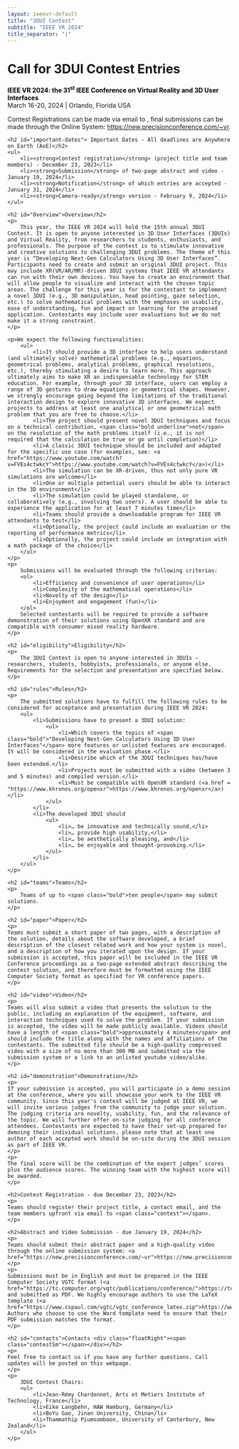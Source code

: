 ```yaml
---
layout: ieeevr-default
title: "3DUI Contest"
subtitle: "IEEE VR 2024"
title_separator: "|"
---
```


<script type="text/javascript">
    $(document).ready(function(){
		var email = ""; 
		var domain = "ieeevr.org"; 

	    email = "contest2024"; 		
		$(".contestSm").html("<span class='text-nowrap'><a href=javascript:location='" + "mail" + "to:" + email + "@" + domain + "'><i class='fas fa-fw fa-envelope-square emailIconSm' style=''></i><i class='emailTextSm'>" + email + "@" + domain + "</a></i></span>");   
        
        $(".contest").html("<span class='text-nowrap'><a href=javascript:location='" + "mail" + "to:" + email + "@" + domain + "'><i class='fas fa-fw fa-envelope-square emailIcon' style=''></i><i class='emailText'>" + email + "@" + domain + "</a></i></span>");              
	});
</script>
<div>
    <h1 id="cfp-3dui-contest">Call for 3DUI Contest Entries<div class="floatRight"><span class="contestSm"></span></div></h1>
    <p>
        <strong style="color: black">IEEE VR 2024: the 31<sup>st</sup> IEEE Conference on Virtual Reality and 3D User Interfaces</strong><br />
            March 16-20, 2024 | Orlando, Florida USA
    </p>
    <p>
        Contest Registrations can be made via email to  <span class="contest"></span>, final submissions can be made through the Online System: <a href="https://new.precisionconference.com/~vr">https://new.precisionconference.com/~vr</a>.
    </p>

    <h2 id="important-dates"> Important Dates - All deadlines are Anywhere on Earth (AoE)</h2>
    <ul>
        <li><strong>Contest registration</strong> (project title and team members) - December 23, 2023</li>
        <li><strong>Submission</strong> of two-page abstract and video - January 19, 2024</li>
        <li><strong>Notification</strong> of which entries are accepted - January 31, 2024</li>
        <li><strong>Camera-ready</strong> version - February 9, 2024</li>
    </ul>

    <h2 id="Overview">Overview</h2>
    <p>
        This year, the IEEE VR 2024 will hold the 15th annual 3DUI Contest. It is open to anyone interested in 3D User Interfaces (3DUIs) and Virtual Reality, from researchers to students, enthusiasts, and professionals. The purpose of the contest is to stimulate innovative and creative solutions to challenging 3DUI problems. The theme of this year is “Developing Next-Gen Calculators Using 3D User Interfaces”. Participants need to create and submit an original 3DUI project. This may include XR(VR/AR/MR)-driven 3DUI systems that IEEE VR attendants can run with their own devices. You have to create an environment that will allow people to visualize and interact with the chosen topic areas. The challenge for this year is for the contestant to implement a novel 3DUI (e.g., 3D manipulation, head pointing, gaze selection, etc.) to solve mathematical problems with the emphases on usability, ease of understanding, fun and impact on learning for the proposed application. Contestants may include user evaluations but we do not make it a strong constraint.
    </p>

    <p>We expect the following functionalities:
        <ul>
            <li>It should provide a 3D interface to help users understand (and ultimately solve) mathematical problems (e.g., equations, geometrical problems, analytical problems, graphical resolutions, etc.), thereby stimulating a desire to learn more. This approach ultimately aims to make XR an indispensable technology for STEM education. For example, through your 3D interface, users can employ a range of 3D gestures to draw equations or geometrical shapes. However, we strongly encourage going beyond the limitations of the traditional interaction design to explore innovative 3D interfaces. We expect projects to address at least one analytical or one geometrical math problem that you are free to choose.</li>
            <li>The project should present novel 3DUI techniques and focus on a technical contribution, <span class="bold underline">not</span> on the resolution of the math problems itself (i.e., it is not required that the calculation be true or go until completion)</li>
            <li>A classic 3DUI technique should be included and adapted for the specific use case (for examples, see: <a href="https://www.youtube.com/watch?v=FVEs4ctwkcY">https://www.youtube.com/watch?v=FVEs4ctwkcY</a>)</li>
            <li>The simulation can be XR-driven, thus not only pure VR simulations are welcome</li>
            <li>One or multiple potential users should be able to interact in the 3D environment</li>
            <li>The simulation could be played standalone, or collaboratively (e.g., involving two users). A user should be able to experience the application for at least 7 minutes time</li>
            <li>Teams should provide a downloadable program for IEEE VR attendants to test</li>
            <li>Optionally, the project could include an evaluation or the reporting of performance metrics</li>
            <li>Optionally, the project could include an integration with a math package of the choice</li>            
        </ul>
    </p>
    <p>
        Submissions will be evaluated through the following criterias:
        <ol>
            <li>Efficiency and convenience of user operations</li>
            <li>Complexity of the mathematical operations</li>
            <li>Novelty of the design</li>
            <li>Enjoyment and engagement (fun)</li>
        </ol>
        Selected contestants will be required to provide a software demonstration of their solutions using OpenXR standard and are compatible with consumer mixed reality hardware.
    </p>

    <h2 id="eligibility">Eligibility</h2>
    <p>
        The 3DUI Contest is open to anyone interested in 3DUIs — researchers, students, hobbyists, professionals, or anyone else. Requirements for the selection and presentation are specified below.
    </p>

    <h2 id="rules">Rules</h2>
    <p>
        The submitted solutions have to fulfill the following rules to be considered for acceptance and presentation during IEEE VR 2024: 
        <ul>
            <li>Submissions have to present a 3DUI solution:
                <ul>
                    <li>Which covers the topics of <span class="bold">"Developing Next-Gen Calculators Using 3D User Interfaces"</span> more features or unlisted features are encouraged. It will be considered in the evaluation phase.</li>
                    <li>Describe which of the 3DUI techniques has/have been extended.</li>
                    <li>Projects must be submitted with a video (between 3 and 5 minutes) and compiled version.</li>
                    <li>Must be compatible with OpenXR standard (<a href = "https://www.khronos.org/openxr">https://www.khronos.org/openxr</a>)</li>
                </ul>
            </li>
            <li>The developed 3DUI should
                <ul>
                    <li>… be innovative and technically sound,</li>
                    <li>… provide high usability,</li>
                    <li>… be aesthetically pleasing, and</li>
                    <li>… be enjoyable and thought-provoking.</li>
                </ul>
            </li>
        </ul>
    </p>

    <h2 id="teams">Teams</h2>
    <p>
        Teams of up to <span class="bold">ten people</span> may submit solutions.
    </p>
    
    <h2 id="paper">Paper</h2>
    <p>
    Teams must submit a short paper of two pages, with a description of the solution, details about the software developed, a brief description of the closest related work and how your system is novel, and a description of how you iterated upon the design. If your submission is accepted, this paper will be included in the IEEE VR Conference proceedings as a two-page extended abstract describing the contest solution, and therefore must be formatted using the IEEE Computer Society format as specified for VR conference papers.
    </p>

    <h2 id="video">Video</h2>
    <p>
    Teams will also submit a video that presents the solution to the public, including an explanation of the equipment, software, and interaction techniques used to solve the problem. If your submission is accepted, the video will be made publicly available. Videos should have a length of <span class="bold">approximately 4 minutes</span> and should include the title along with the names and affiliations of the contestants. The submitted file should be a high-quality compressed video with a size of no more than 300 MB and submitted via the submission system or a link to an unlisted youtube video/alike.
    </p>

    <h2 id="demonstration">Demonstration</h2>
    <p>
    If your submission is accepted, you will participate in a demo session at the conference, where you will showcase your work to the IEEE VR community. Since this year's contest will be judged at IEEE VR, we will invite various judges from the community to judge your solution. The judging criteria are novelty, usability, fun, and the relevance of the topic. We will further offer on-site judging for all conference attendees. Contestants are expected to have their set-up prepared for demoing their individual solutions, please note that at least one author of each accepted work should be on-site during the 3DUI session as part of IEEE VR.
    </p> 
    <p>
    The final score will be the combination of the expert judges’ scores plus the audience scores. The winning team with the highest score will be awarded.
    </p>

    <h2>Contest Registration - due December 23, 2023</h2>
    <p>
    Teams should register their project title, a contact email, and the team members upfront via email to <span class="contest"></span>.
    </p>
    
    <h2>Abstract and Video Submission - due January 19, 2024</h2>
    <p>
    Teams should submit their abstract paper and a high-quality video through the online submission system: <a href="https://new.precisionconference.com/~vr">https://new.precisionconference.com/~vr</a>
    </p>
    <p>
    Submissions must be in English and must be prepared in the IEEE Computer Society VGTC format (<a href="https://tc.computer.org/vgtc/publications/conference/">https://tc.computer.org/vgtc/publications/conference/</a>) and submitted as PDF. We highly encourage authors to use the LaTeX template (<a href="https://www.cspaul.com/vgtc/vgtc_conference_latex.zip">https://www.cspaul.com/vgtc/vgtc_conference_latex.zip</a>). Authors who choose to use the Word template need to ensure that their PDF submission matches the format.
    </p>

    <h2 id="contacts">Contacts <div class="floatRight"><span class="contestSm"></span></div></h2>	
    <p>
    Feel free to contact us if you have any further questions. Call updates will be posted on this webpage.
    </p>
    <p>
        3DUI Contest Chairs:
        <ul>   
            <li>Jean-Rémy Chardonnet, Arts et Metiers Institute of Technology, France</li>
            <li>Eike Langbehn, HAW Hamburg, Germany</li>
            <li>BoYu Gao, Jinan University, China</li>
            <li>Thammathip Piumsomboon, University of Canterbury, New Zealand</li>
        </ul>
    </p>
</div>